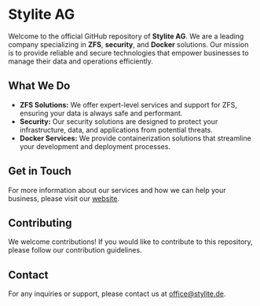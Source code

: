 # Stylite AG

Welcome to the official GitHub repository of **Stylite AG**. We are a leading company specializing in **ZFS**, **security**, and **Docker** solutions. Our mission is to provide reliable and secure technologies that empower businesses to manage their data and operations efficiently.

## What We Do

- **ZFS Solutions:** We offer expert-level services and support for ZFS, ensuring your data is always safe and performant.
- **Security:** Our security solutions are designed to protect your infrastructure, data, and applications from potential threats.
- **Docker Services:** We provide containerization solutions that streamline your development and deployment processes.

## Get in Touch

For more information about our services and how we can help your business, please visit our [website](https://stylite.de).

## Contributing

We welcome contributions! If you would like to contribute to this repository, please follow our contribution guidelines.

## Contact

For any inquiries or support, please contact us at [office@stylite.de](mailto:office@stylite.de).
